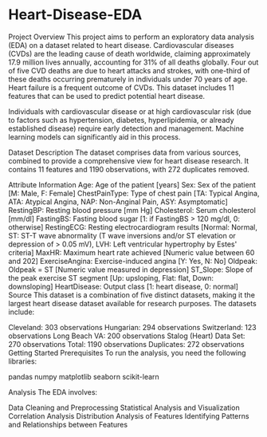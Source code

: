 # Heart-Disease-EDA

Project Overview
This project aims to perform an exploratory data analysis (EDA) on a dataset related to heart disease. Cardiovascular diseases (CVDs) are the leading cause of death worldwide, claiming approximately 17.9 million lives annually, accounting for 31% of all deaths globally. Four out of five CVD deaths are due to heart attacks and strokes, with one-third of these deaths occurring prematurely in individuals under 70 years of age. Heart failure is a frequent outcome of CVDs. This dataset includes 11 features that can be used to predict potential heart disease.

Individuals with cardiovascular disease or at high cardiovascular risk (due to factors such as hypertension, diabetes, hyperlipidemia, or already established disease) require early detection and management. Machine learning models can significantly aid in this process.

Dataset Description
The dataset comprises data from various sources, combined to provide a comprehensive view for heart disease research. It contains 11 features and 1190 observations, with 272 duplicates removed.

Attribute Information
Age: Age of the patient [years]
Sex: Sex of the patient [M: Male, F: Female]
ChestPainType: Type of chest pain [TA: Typical Angina, ATA: Atypical Angina, NAP: Non-Anginal Pain, ASY: Asymptomatic]
RestingBP: Resting blood pressure [mm Hg]
Cholesterol: Serum cholesterol [mm/dl]
FastingBS: Fasting blood sugar [1: if FastingBS > 120 mg/dl, 0: otherwise]
RestingECG: Resting electrocardiogram results [Normal: Normal, ST: ST-T wave abnormality (T wave inversions and/or ST elevation or depression of > 0.05 mV), LVH: Left ventricular hypertrophy by Estes' criteria]
MaxHR: Maximum heart rate achieved [Numeric value between 60 and 202]
ExerciseAngina: Exercise-induced angina [Y: Yes, N: No]
Oldpeak: Oldpeak = ST [Numeric value measured in depression]
ST_Slope: Slope of the peak exercise ST segment [Up: upsloping, Flat: flat, Down: downsloping]
HeartDisease: Output class [1: heart disease, 0: normal]
Source
This dataset is a combination of five distinct datasets, making it the largest heart disease dataset available for research purposes. The datasets include:

Cleveland: 303 observations
Hungarian: 294 observations
Switzerland: 123 observations
Long Beach VA: 200 observations
Stalog (Heart) Data Set: 270 observations
Total: 1190 observations
Duplicates: 272 observations
Getting Started
Prerequisites
To run the analysis, you need the following libraries:

pandas
numpy
matplotlib
seaborn
scikit-learn


Analysis
The EDA involves:

Data Cleaning and Preprocessing
Statistical Analysis and Visualization
Correlation Analysis
Distribution Analysis of Features
Identifying Patterns and Relationships between Features
